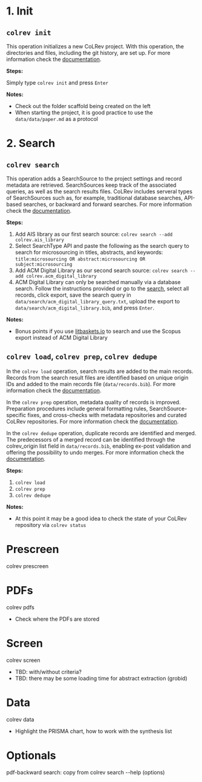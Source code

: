 

# 1. Init

## `colrev init`

This operation initializes a new CoLRev project. With this operation, the directories and files, including the git history, are set up. For more information check the [documentation](https://colrev.readthedocs.io/en/latest/manual/problem_formulation/init.html).

**Steps:**

Simply type `colrev init` and press `Enter`

**Notes:**

- Check out the folder scaffold being created on the left
- When starting the project, it is good practice to use the `data/data/paper.md` as a protocol

<!-- There doesn't seem to be a `data/data/paper.md` after colrev init? -->

# 2. Search

## `colrev search`

This operation adds a SearchSource to the project settings and record metadata are retrieved. SearchSources keep track of the associated queries, as well as the search results files. CoLRev includes serveral types of SearchSources such as, for example, traditional database searches, API-based searches, or backward and forward searches. For more information check the [documentation](https://colrev.readthedocs.io/en/latest/manual/metadata_retrieval/search.html).

**Steps:**

1. Add AIS library as our first search source: `colrev search --add colrev.ais_library`
2. Select SearchType API and paste the following as the search query to search for microsourcing in titles, abstracts, and keywords: `title:microsourcing OR abstract:microsourcing OR subject:microsourcing`
3. Add ACM Digital Library as our second search source: `colrev search --add colrev.acm_digital_library`
4. ACM Digital Library can only be searched manually via a database search. Follow the instructions provided or go to the [search](https://dl.acm.org/action/doSearch?fillQuickSearch=false&target=advanced&expand=all&AllField=Title%3A%28microsourcing%29+OR+Abstract%3A%28microsourcing%29+OR+Keyword%3A%28microsourcing%29), select all records, click export, save the search query in `data/search/acm_digital_library_query.txt`, upload the export to `data/search/acm_digital_library.bib`, and press `Enter`.

**Notes:**

- Bonus points if you use [litbaskets.io](https://litbaskets.io/) to search and use the Scopus export instead of ACM Digital Library

## `colrev load`, `colrev prep`, `colrev dedupe`

In the `colrev load` operation, search results are added to the main records. Records from the search result files are identified based on unique origin IDs and added to the main records file (`data/records.bib`). For more information check the [documentation](https://colrev.readthedocs.io/en/latest/manual/metadata_retrieval/load.html).

In the `colrev prep` operation, metadata quality of records is improved. Preparation procedures include general formatting rules, SearchSource-specific fixes, and cross-checks with metadata repositories and curated CoLRev repositories. For more information check the [documentation](https://colrev.readthedocs.io/en/latest/manual/metadata_retrieval/prep.html).

In the `colrev dedupe` operation, duplicate records are identified and merged. The predecessors of a merged record can be identified through the colrev_origin list field in `data/records.bib`, enabling ex-post validation and offering the possibility to undo merges. For more information check the [documentation](https://colrev.readthedocs.io/en/latest/manual/metadata_retrieval/dedupe.html).

**Steps:**

1. `colrev load`
2. `colrev prep`
3. `colrev dedupe`

**Notes:**

- At this point it may be a good idea to check the state of your CoLRev repository via `colrev status`

# Prescreen

colrev prescreen

# PDFs

colrev pdfs

- Check where the PDFs are stored

# Screen

colrev screen

- TBD: with/without criteria?
- TBD: there may be some loading time for abstract extraction (grobid)

# Data

colrev data

- Highlight the PRISMA chart, how to work with the synthesis list

# Optionals

pdf-backward search: copy from colrev search --help (options)